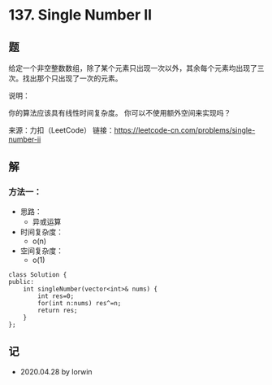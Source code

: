 # 137. Single Number II

## 题

给定一个非空整数数组，除了某个元素只出现一次以外，其余每个元素均出现了三次。找出那个只出现了一次的元素。

说明：

你的算法应该具有线性时间复杂度。 你可以不使用额外空间来实现吗？

来源：力扣（LeetCode）
链接：https://leetcode-cn.com/problems/single-number-ii

## 解

### 方法一：
- 思路：
  - 异或运算
- 时间复杂度：
  - o(n)
- 空间复杂度：
  - o(1)
```
class Solution {
public:
    int singleNumber(vector<int>& nums) {
        int res=0;
        for(int n:nums) res^=n;
        return res;
    }
};
```

## 记
<!-- 
基础：@basic
重点：@important
记忆：@memory
易错：@warning
待办：@todo
 -->

- 2020.04.28 by lorwin
